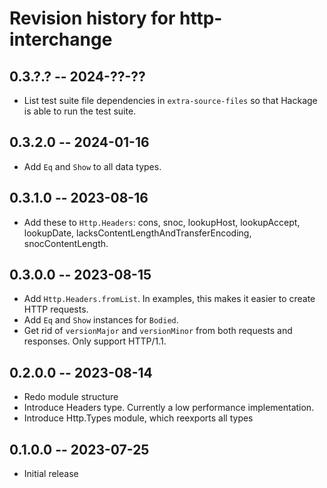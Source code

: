 # Revision history for http-interchange

## 0.3.?.? -- 2024-??-??

* List test suite file dependencies in `extra-source-files` so that Hackage
  is able to run the test suite.

## 0.3.2.0 -- 2024-01-16

* Add `Eq` and `Show` to all data types.

## 0.3.1.0 -- 2023-08-16

* Add these to `Http.Headers`: cons, snoc, lookupHost, lookupAccept,
  lookupDate, lacksContentLengthAndTransferEncoding,
  snocContentLength.

## 0.3.0.0 -- 2023-08-15

* Add `Http.Headers.fromList`. In examples, this makes it easier
  to create HTTP requests.
* Add `Eq` and `Show` instances for `Bodied`.
* Get rid of `versionMajor` and `versionMinor` from both requests
  and responses. Only support HTTP/1.1.

## 0.2.0.0 -- 2023-08-14

* Redo module structure
* Introduce Headers type. Currently a low performance implementation.
* Introduce Http.Types module, which reexports all types

## 0.1.0.0 -- 2023-07-25

* Initial release
